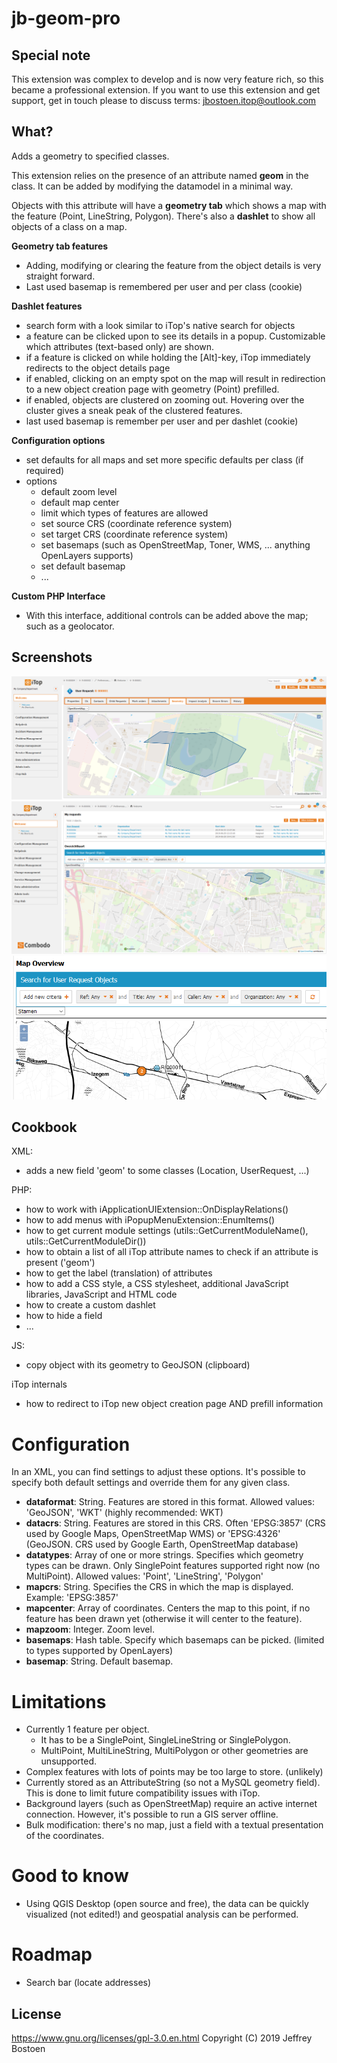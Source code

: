 # jb-geom-pro

## Special note
This extension was complex to develop and is now very feature rich, so this became a professional extension.
If you want to use this extension and get support, get in touch please to discuss terms: jbostoen.itop@outlook.com


## What?
Adds a geometry to specified classes. 

This extension relies on the presence of an attribute named **geom** in the class.
It can be added by modifying the datamodel in a minimal way.

Objects with this attribute will have a **geometry tab** which shows a map with the feature (Point, LineString, Polygon).
There's also a **dashlet** to show all objects of a class on a map.

**Geometry tab features**
* Adding, modifying or clearing the feature from the object details is very straight forward.
* Last used basemap is remembered per user and per class (cookie)


**Dashlet features**
* search form with a look similar to iTop's native search for objects
* a feature can be clicked upon to see its details in a popup. Customizable which attributes (text-based only) are shown.
* if a feature is clicked on while holding the [Alt]-key, iTop immediately redirects to the object details page
* if enabled, clicking on an empty spot on the map will result in redirection to a new object creation page with geometry (Point) prefilled.
* if enabled, objects are clustered on zooming out. Hovering over the cluster gives a sneak peak of the clustered features.
* last used basemap is remember per user and per dashlet (cookie)

**Configuration options**
* set defaults for all maps and set more specific defaults per class (if required)
* options
  * default zoom level
  * default map center
  * limit which types of features are allowed
  * set source CRS (coordinate reference system)
  * set target CRS (coordinate reference system)
  * set basemaps (such as OpenStreetMap, Toner, WMS, ... anything OpenLayers supports)
  * set default basemap
  * ...

**Custom PHP Interface**
* With this interface, additional controls can be added above the map; such as a geolocator.

## Screenshots
![Object details](docs/20190711_object_details.PNG)
![Dashlet](docs/20190711_dashlet.PNG)
![Clustering and basemap](docs/20190824_basemap_and_clustering.PNG)

## Cookbook
XML: 
* adds a new field 'geom' to some classes (Location, UserRequest, ...)

PHP: 
* how to work with iApplicationUIExtension::OnDisplayRelations()
* how to add menus with iPopupMenuExtension::EnumItems()
* how to get current module settings (utils::GetCurrentModuleName(), utils::GetCurrentModuleDir())
* how to obtain a list of all iTop attribute names to check if an attribute is present ('geom')
* how to get the label (translation) of attributes
* how to add a CSS style, a CSS stylesheet, additional JavaScript libraries, JavaScript and HTML code
* how to create a custom dashlet
* how to hide a field
* ...

JS:
* copy object with its geometry to GeoJSON (clipboard)

iTop internals
* how to redirect to iTop new object creation page AND prefill information


# Configuration
In an XML, you can find settings to adjust these options.
It's possible to specify both default settings and override them for any given class.

* **dataformat**: String. Features are stored in this format. Allowed values: 'GeoJSON', 'WKT' (highly recommended: WKT)
* **datacrs**: String. Features are stored in this CRS. Often 'EPSG:3857' (CRS used by Google Maps, OpenStreetMap WMS) or 'EPSG:4326' (GeoJSON. CRS used by Google Earth, OpenStreetMap database)
* **datatypes**: Array of one or more strings. Specifies which geometry types can be drawn. Only SinglePoint features supported right now (no MultiPoint). Allowed values: 'Point', 'LineString', 'Polygon'
* **mapcrs**: String. Specifies the CRS in which the map is displayed. Example: 'EPSG:3857'
* **mapcenter**: Array of coordinates. Centers the map to this point, if no feature has been drawn yet (otherwise it will center to the feature).
* **mapzoom**: Integer. Zoom level.
* **basemaps**: Hash table. Specify which basemaps can be picked. (limited to types supported by OpenLayers)
* **basemap**: String. Default basemap.

# Limitations
* Currently 1 feature per object. 
  * It has to be a SinglePoint, SingleLineString or SinglePolygon. 
  * MultiPoint, MultiLineString, MultiPolygon or other geometries are unsupported.
* Complex features with lots of points may be too large to store. (unlikely)
* Currently stored as an AttributeString (so not a MySQL geometry field). This is done to limit future compatibility issues with iTop.
* Background layers (such as OpenStreetMap) require an active internet connection. However, it's possible to run a GIS server offline.
* Bulk modification: there's no map, just a field with a textual presentation of the coordinates.

# Good to know
* Using QGIS Desktop (open source and free), the data can be quickly visualized (not edited!) and geospatial analysis can be performed.


# Roadmap
* Search bar (locate addresses)

## License
https://www.gnu.org/licenses/gpl-3.0.en.html
Copyright (C) 2019 Jeffrey Bostoen


